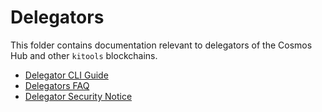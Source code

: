 <!---
order: false
parent:
  order: 4
--->

# Delegators

This folder contains documentation relevant to delegators of the Cosmos Hub and other `kitools` blockchains.

- [Delegator CLI Guide](./delegator-guide-cli.md)
- [Delegators FAQ](./delegator-faq.md)
- [Delegator Security Notice](./delegator-security.md)
